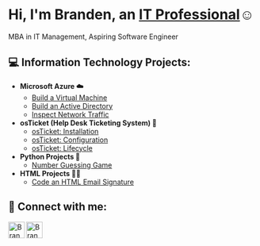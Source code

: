 <h1>Hi, I'm Branden, an <a href="https://linkedin.com/in/branden-osborne/">IT Professional</a>☺</h1>

  MBA in IT Management, Aspiring Software Engineer

<h2>💻 Information Technology Projects:</h2>

- <b>Microsoft Azure ☁️</b>
  - [Build a Virtual Machine](https://github.com/brandenoz/virtual-machine)
  - [Build an Active Directory](https://github.com/brandenoz/configure-ad)
  - [Inspect Network Traffic](https://github.com/brandenoz/azure-network-protocols)
- <b>osTicket (Help Desk Ticketing System) 🦘</b>
  - [osTicket: Installation](https://github.com/brandenoz/osticket-prereqs)
  - [osTicket: Configuration](https://github.com/brandenoz/post-install-config)
  - [osTicket: Lifecycle](https://github.com/brandenoz/ticket-lifecycle)
- <b>Python Projects 🐍</b>
  - [Number Guessing Game](https://github.com/brandenoz/number-game)
- <b>HTML Projects 👨‍💻</b>
  - [Code an HTML Email Signature](https://github.com/brandenoz/email-signature)



<h2>🔗 Connect with me:</h2>

[<img align="left" alt="Branden | LinkedIn" width="33px" src="https://i.imgur.com/UAdZs7z.png" />][linkedin]

[linkedin]: https://www.linkedin.com/in/branden-osborne/

[<img align="left" alt="Branden | Goodreads" width="33px" src="https://i.imgur.com/9tJCM2K.png" />][goodreads]

[goodreads]: https://www.goodreads.com/user/show/64632890-branden
